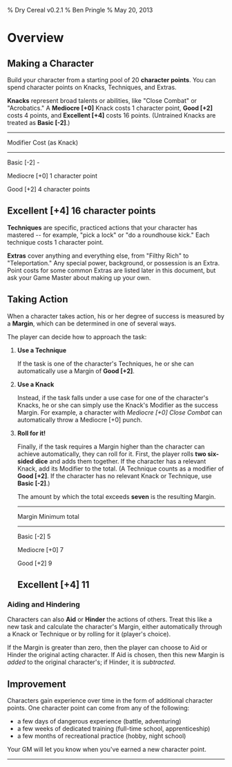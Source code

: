 % Dry Cereal v0.2.1
% Ben Pringle
% May 20, 2013

Overview
========

Making a Character
------------------

Build your character from a starting pool of 20 **character points**. You can
spend character points on Knacks, Techniques, and Extras.

**Knacks** represent broad talents or abilities, like "Close Combat" or
"Acrobatics." A **Mediocre [+0]** Knack costs 1 character point, **Good [+2]**
costs 4 points, and **Excellent [+4]** costs 16 points. (Untrained Knacks are
treated as **Basic [-2]**.)

----
Modifier                Cost (as Knack)
-----------------       -------------------
Basic [-2]              -

Mediocre [+0]           1 character point

Good [+2]               4 character points

Excellent [+4]          16 character points
----

**Techniques** are specific, practiced actions that your character has mastered
-- for example, "pick a lock" or "do a roundhouse kick." Each technique costs 1
character point.

**Extras** cover anything and everything else, from "Filthy Rich" to
"Teleportation." Any special power, background, or possession is an Extra.
Point costs for some common Extras are listed later in this document, but ask
your Game Master about making up your own.

Taking Action
-------------

When a character takes action, his or her degree of success is measured by a
**Margin**, which can be determined in one of several ways.

The player can decide how to approach the task:

1. **Use a Technique**

    If the task is one of the character's Techniques, he or she can
    automatically use a Margin of **Good [+2]**.

2. **Use a Knack**

    Instead, if the task falls under a use case for one of the character's
    Knacks, he or she can simply use the Knack's Modifier as the success
    Margin. For example, a character with *Mediocre [+0] Close Combat* can
    automatically throw a Mediocre [+0] punch.

3. **Roll for it!**

    Finally, if the task requires a Margin higher than the character can
    achieve automatically, they can roll for it. First, the player rolls **two
    six-sided dice** and adds them together. If the character has a relevant
    Knack, add its Modifier to the total. (A Technique counts as a modifier of
    **Good [+2]**. If the character has no relevant Knack or Technique, use
    **Basic [-2]**.)

    The amount by which the total exceeds **seven** is the resulting Margin.

    ----
    Margin                  Minimum total
    -----------------       ---------------
    Basic [-2]              5

    Mediocre [+0]           7

    Good [+2]               9

    Excellent [+4]          11
    ----

### Aiding and Hindering

Characters can also **Aid** or **Hinder** the actions of others. Treat this
like a new task and calculate the character's Margin, either automatically
through a Knack or Technique or by rolling for it (player's choice).

If the Margin is greater than zero, then the player can choose to Aid or Hinder
the original acting character. If Aid is chosen, then this new Margin is
*added* to the original character's; if Hinder, it is *subtracted*.

Improvement
-----------

Characters gain experience over time in the form of additional character
points. One character point can come from any of the following:

- a few days of dangerous experience (battle, adventuring)
- a few weeks of dedicated training (full-time school, apprenticeship)
- a few months of recreational practice (hobby, night school)

Your GM will let you know when you've earned a new character point.

* * * * *
